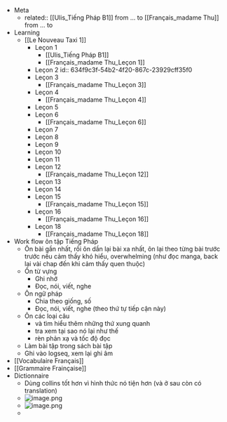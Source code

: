 - Meta
	- related:: 
	  [[Ulis_Tiếng Pháp B1]] from ... to
	  [[Français_madame Thu]] from ... to
- Learning
	- [[Le Nouveau Taxi 1]]
		- Leçon 1
			- [[Ulis_Tiếng Pháp B1]]
			- [[Français_madame Thu_Leçon 1]]
		- Leçon 2
		  id:: 634f9c3f-54b2-4f20-867c-23929cff35f0
		- Leçon 3
			- [[Français_madame Thu_Leçon 3]]
		- Leçon 4
			- [[Français_madame Thu_Leçon 4]]
		- Leçon 5
		- Leçon 6
			- [[Français_madame Thu_Leçon 6]]
		- Leçon 7
		- Leçon 8
		- Leçon 9
		- Leçon 10
		- Leçon 11
		- Leçon 12
			- [[Français_madame Thu_Leçon 12]]
		- Leçon 13
		- Leçon 14
		- Leçon 15
			- [[Français_madame Thu_Leçon 15]]
		- Leçon 16
			- [[Français_madame Thu_Leçon 16]]
		- Leçon 18
			- [[Français_madame Thu_Leçon 18]]
- Work flow ôn tập Tiếng Pháp
	- Ôn bài gần nhất, rồi ôn dần lại bài xa nhất, ôn lại theo từng bài trước trước nếu cảm thấy khó hiểu, overwhelming (như đọc manga, back lại vài chap đến khi cảm thấy quen thuộc)
	- Ôn từ vựng
		- Ghi nhớ
		- Đọc, nói, viết, nghe
	- Ôn ngữ pháp
		- Chia theo giống, số
		- Đọc, nói, viết, nghe (theo thứ tự tiếp cận này)
	- Ôn các loại câu
		- và tìm hiểu thêm những thứ xung quanh
		- tra xem tại sao nó lại như thế
		- rèn phản xạ và tốc độ đọc
	- Làm bài tập trong sách bài tập
	- Ghi vào logseq, xem lại ghi âm
- [[Vocabulaire Français]]
- [[Grammaire Frainçaise]]
- Dictionnaire
	- Dùng collins tốt hơn vì hình thức nó tiện hơn (và ở sau còn có translation)
	- ![image.png](../assets/image_1668421943592_0.png)
	- ![image.png](../assets/image_1668421968032_0.png)
	-